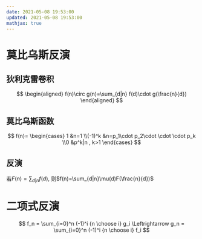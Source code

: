 ```yaml
---
date: 2021-05-08 19:53:00
updated: 2021-05-08 19:53:00
mathjax: true
---
```


# 莫比乌斯反演

## 狄利克雷卷积

$$
\begin{aligned}
f(n)\circ g(n)=\sum_{d|n} f(d)\cdot g(\frac{n}{d})
\end{aligned}
$$

## 莫比乌斯函数

$$
f(n)=
\begin{cases}
1 &n=1
\\(-1)^k &n=p_1\cdot p_2\cdot \cdot \cdot p_k
\\0 &p^k|n , k>1
\end{cases}
$$



## 反演

若$F(n)=\sum_{d|n} f(d)$, 则$f(n)=\sum_{d|n}\mu(d)F(\frac{n}{d})$



# 二项式反演

$$
f_n = \sum_{i=0}^n (-1)^i {n \choose i} g_i
\Leftrightarrow
g_n = \sum_{i=0}^n (-1)^i {n \choose i} f_i
$$


